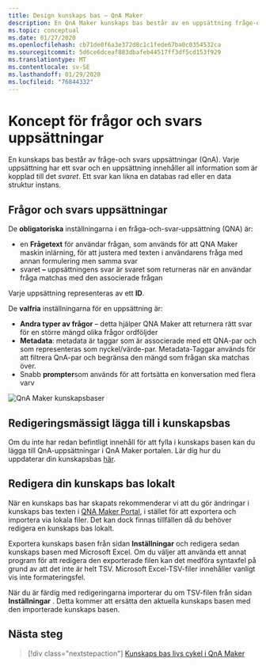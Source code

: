 ```yaml
---
title: Design kunskaps bas – QnA Maker
description: En QnA Maker kunskaps bas består av en uppsättning fråge-och svars uppsättningar (QnA) och valfria metadata som är associerade med varje QnA-par.
ms.topic: conceptual
ms.date: 01/27/2020
ms.openlocfilehash: cb71de0f6a3e372d8c1c1fede67ba0c0354532ca
ms.sourcegitcommit: 5d6ce6dceaf883dbafeb44517ff3df5cd153f929
ms.translationtype: MT
ms.contentlocale: sv-SE
ms.lasthandoff: 01/29/2020
ms.locfileid: "76844332"
---
```

# <a name="question-and-answer-set-concepts"></a>Koncept för frågor och svars uppsättningar

En kunskaps bas består av fråge-och svars uppsättningar (QnA).  Varje uppsättning har ett svar och en uppsättning innehåller all information som är kopplad till det _svaret_. Ett svar kan likna en databas rad eller en data struktur instans.

## <a name="question-and-answer-sets"></a>Frågor och svars uppsättningar

De **obligatoriska** inställningarna i en fråga-och-svar-uppsättning (QNA) är:

* en **Frågetext** för användar frågan, som används för att QNA Maker maskin inlärning, för att justera med texten i användarens fråga med annan formulering men samma svar
* svaret **–** uppsättningens svar är svaret som returneras när en användar fråga matchas med den associerade frågan

Varje uppsättning representeras av ett **ID**.

De **valfria** inställningarna för en uppsättning är:

* **Andra typer av frågor** – detta hjälper QNA Maker att returnera rätt svar för en större mängd olika frågor ordföljder
* **Metadata**: metadata är taggar som är associerade med ett QNA-par och som representeras som nyckel/värde-par. Metadata-Taggar används för att filtrera QnA-par och begränsa den mängd som frågan ska matchas över.
* Snabb **prompter**som används för att fortsätta en konversation med flera varv

![QnA Maker kunskapsbaser](../media/qnamaker-concepts-knowledgebase/knowledgebase.png)

## <a name="editorially-add-to-knowledge-base"></a>Redigeringsmässigt lägga till i kunskapsbas

Om du inte har redan befintligt innehåll för att fylla i kunskaps basen kan du lägga till QnA-uppsättningar i QnA Maker portalen. Lär dig hur du uppdaterar din kunskapsbas [här](../How-To/edit-knowledge-base.md).

## <a name="editing-your-knowledge-base-locally"></a>Redigera din kunskaps bas lokalt

När en kunskaps bas har skapats rekommenderar vi att du gör ändringar i kunskaps bas texten i [QNA Maker Portal](https://qnamaker.ai), i stället för att exportera och importera via lokala filer. Det kan dock finnas tillfällen då du behöver redigera en kunskaps bas lokalt.

Exportera kunskaps basen från sidan **Inställningar** och redigera sedan kunskaps basen med Microsoft Excel. Om du väljer att använda ett annat program för att redigera den exporterade filen kan det medföra syntaxfel på grund av att det inte är helt TSV. Microsoft Excel-TSV-filer innehåller vanligt vis inte formateringsfel.

När du är färdig med redigeringarna importerar du om TSV-filen från sidan **Inställningar** . Detta kommer att ersätta den aktuella kunskaps basen med den importerade kunskaps basen.

## <a name="next-steps"></a>Nästa steg

> [!div class="nextstepaction"]
> [Kunskaps bas livs cykel i QnA Maker](./development-lifecycle-knowledge-base.md)